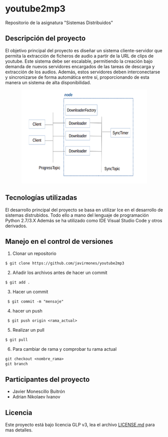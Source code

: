 # youtube2mp3

Repositorio de la asignatura "Sistemas Distribuidos"

## Descripción del proyecto
El objetivo principal del proyecto es diseñar un sistema cliente-servidor que permita la extracción 
de ficheros de audio a partir de la URL de clips de youtube. Este sistema debe ser escalable, 
permitiendo la creación bajo demanda de nuevos servidores encargados de las tareas de descarga y 
extracción de los audios. Además, estos servidores deben interconectarse y sincronizarse de forma 
automática entre sí, proporcionando de esta manera un sistema de alta disponibilidad.

<p align="center">
  <img width="400" height="300" src="https://github.com/javirmones/youtube2mp3/blob/development/resources/imgs/1.png">
</p>

## Tecnologías utilizadas
El desarrollo principal del proyecto se basa en utilizar Ice en el desarrollo de sistemas distrubidos. Todo ello a mano del lenguaje de programación Python 2.7/3.X Además se ha utilizado como IDE Visual Studio Code y otros derivados.

## Manejo en el control de versiones
1) Clonar un repositorio
```
$ git clone https://github.com/javirmones/youtube2mp3
```
2) Añadir los archivos antes de hacer un commit
```
$ git add .
```
3) Hacer un commit 
```
 $ git commit -m "mensaje"
```
4) hacer un push
```
 $ git push origin <rama_actual>
```
5) Realizar un pull
```
$ git pull
```
6) Para cambiar de rama y comprobar tu rama actual
```
git checkout <nombre_rama>
git branch
```

## Participantes del proyecto

* Javier Monescillo Buitrón
* Adrian Nikolaev Ivanov


## Licencia
Este proyecto está bajo licencia GLP v3, lea el archivo [LICENSE.md](LICENSE.md) para mas detalles.
